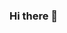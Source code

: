 ### Hi there 👋

<!--
**kocams/kocams** is a ✨ _special_ ✨ repository because its `README.md` (this file) appears on your GitHub profile.

Here are some ideas to get you started:

- 🔭 I’m currently working on ...
- 🌱 I’m currently learning ...
- 👯 I’m looking to collaborate on ...
- 🤔 I’m looking for help with ...
- 💬 Ask me about ...n
- 📫 How to reach me: ...
- 😄 Pronouns: ...
- ⚡ Fun fact: ...
-->

